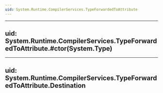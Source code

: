 ```yaml
---
uid: System.Runtime.CompilerServices.TypeForwardedToAttribute
---
```


---
uid: System.Runtime.CompilerServices.TypeForwardedToAttribute.#ctor(System.Type)
---

---
uid: System.Runtime.CompilerServices.TypeForwardedToAttribute.Destination
---
